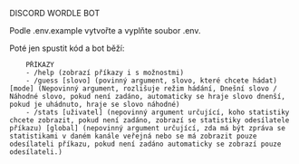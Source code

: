 DISCORD WORDLE BOT

Podle .env.example vytvořte a vyplňte soubor .env. 

Poté jen spustit kód a bot běží:

        PŘÍKAZY
        - /help (zobrazí příkazy i s možnostmi)
        - /guess [slovo] (povinný argument, slovo, které chcete hádat) [mode] (Nepovinný argument, rozlišuje režim hádání, Dnešní slovo / Náhodné slovo, pokud není zadáno, automaticky se hraje slovo dnenší, pokud je uhádnuto, hraje se slovo náhodné)
        - /stats [uživatel] (nepovinný argument určující, koho statistiky chcete zobrazit, pokud není zadáno, zobrazí se statistiky odesílatele příkazu) [global] (nepovinný argument určující, zda má být zpráva se statistikami v daném kanále veřejná nebo se má zobrazit pouze odesílateli příkazu, pokud není zadáno automaticky se zobrazí pouze odesílateli.)
